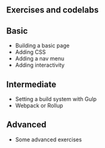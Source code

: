 <section data-type="chapter" id="exercises">

# Exercises and codelabs

## Basic

- Building a basic page
- Adding CSS
- Adding a nav menu
- Adding interactivity

## Intermediate

- Setting a build system with Gulp
- Webpack or Rollup

## Advanced

-  Some advanced exercises

</section>
